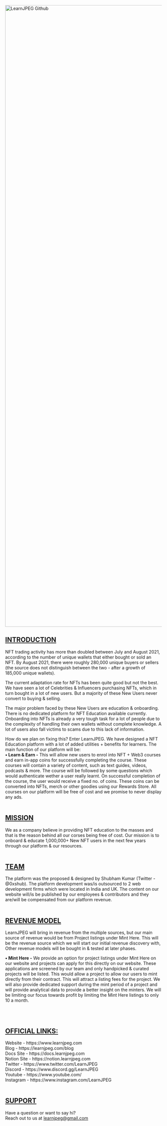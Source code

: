 <img width="2000" alt="LearnJPEG Github" src="https://user-images.githubusercontent.com/99763245/154221279-3c950bb4-047b-4b1a-b23b-44b6429e8285.png">

</br>
<h2><u>INTRODUCTION</u></h2>
NFT trading activity has more than doubled between July and August 2021, according to the number of unique wallets that either bought or sold an NFT. By August 2021, there were roughly 280,000 unique buyers or sellers (the source does not distinguish between the two - after a growth of 185,000 unique wallets).

The current adaptation rate for NFTs has been quite good but not the best. We have seen a lot of Celebrities & Influencers purchasing NFTs, which in turn bought in a lot of new users. But a majority of these New Users never convert to buying & selling.

The major problem faced by these New Users are education & onboarding. There is no dedicated platform for NFT Education available currently. Onboarding into NFTs is already a very tough task for a lot of people due to the complexity of handling their own wallets without complete knowledge. A lot of users also fall victims to scams due to this lack of information.

How do we plan on fixing this?
Enter LearnJPEG. We have designed a NFT Education platform with a lot of added utilities + benefits for learners. The main function of our platform will be:
</br>
<b>• Learn & Earn -</b> This will allow new users to enrol into NFT + Web3 courses and earn in-app coins for successfully completing the course. These courses will contain a variety of content, such as text guides, videos, podcasts & more. The course will be followed by some questions which would authenticate wether a user really learnt. On successful completion of the course, the user would receive a fixed no. of coins. These coins can be converted into NFTs, merch or other goodies using our Rewards Store. All courses on our platform will be free of cost and we promise to never display any ads.
</br>
</br>
<h2><u>MISSION</u></h2>
We as a company believe in providing NFT education to the masses and that is the reason behind all our corses being free of cost. Our mission is to onboard & educate 1,000,000+ New NFT users in the next few years through our platform & our resources. 
</br>
</br>
<h2><u>TEAM</u></h2>
The platform was the proposed & designed by Shubham Kumar (Twitter - @0xshub). The platform development was/is outsourced to 2 web development firms which were located in India and UK. The content on our website will/is be published by our employees & contributors and they are/will be compensated from our platform revenue. </br>
</br>
<h2><u>REVENUE MODEL</u></h2>
LearnJPEG will bring in revenue from the multiple sources, but our main source of revenue would be from Project listings under Mint Here. This will be the revenue source which we will start our initial revenue discovery with, Other revenue models will be bought in & tested at later phases.

<b>• Mint Here -</b> We provide an option for project listings under Mint Here on our website and projects can apply for this directly on our website. These applications are screened by our team and only handpicked & curated projects will be listed. This would allow a project to allow our users to mint directly from their contract. This will attract a listing fees for the project. We will also provide dedicated support during the mint period of a project and will provide analytical data to provide a better insight on the minters. We will be limiting our focus towards profit by limiting the Mint Here listings to only 10 a month.

</br>
</br>
<h2><u>OFFICIAL LINKS:</u></h2>
Website - https://www.learnjpeg.com </br>
Blog - https://learnjpeg.com/blog </br>
Docs Site - https://docs.learnjpeg.com </br>
Notion Site - https://notion.learnjpeg.com </br>
Twitter - https://www.twitter.com/LearnJPEG </br>
Discord - https://www.discord.gg/LearnJPEG </br>
Youtube - https://www.youtube.com/ </br>
Instagram - https://www.instagram.com/LearnJPEG </br>
</br>
<h2><u>SUPPORT</u></h2>
Have a question or want to say hi?</br>
Reach out to us at <a href='mailto:learnjpeg@gmail.com' target="_blank">learnjpeg@gmail.com</a>
